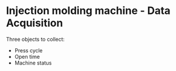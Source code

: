 # Injection molding machine - Data Acquisition

Three objects to collect:
+ Press cycle
+ Open time
+ Machine status
